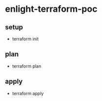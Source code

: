# enlight-terraform-poc

## setup
- terraform init

## plan
- terraform plan

## apply
- terraform apply